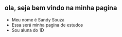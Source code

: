 ## ola, seja bem vindo na minha pagina 
- Meu nome é Sandy Souza
- Essa será minha pagina de estudos 
- Sou aluna do 1D



